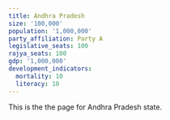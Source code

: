 ```yaml
---
title: Andhra Pradesh
size: '100,000'
population: '1,000,000'
party_affiliation: Party A
legislative_seats: 100
rajya_seats: 100
gdp: '1,000,000'
development_indicators:
  mortality: 10
  literacy: 10
---
```


This is the the page for Andhra Pradesh state.
